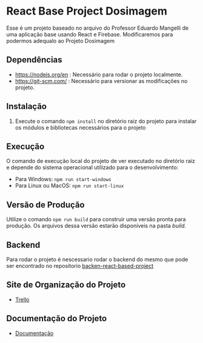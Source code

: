 # React Base Project Dosimagem

Esse é um projeto baseado no arquivo do Professor Eduardo Mangelli de uma aplicação base usando React e Firebase. Modificaremos para podermos adequalo ao Projeto Dosimagem


## Dependências

- https://nodejs.org/en : Necessário para rodar o projeto localmente.
- https://git-scm.com/ : Necessário para versionar as modificações no projeto.


## Instalação

1. Execute o comando `npm install` no diretório raiz do projeto para instalar os módulos e bibliotecas necessários para o projeto

## Execução

O comando de execução local do projeto de ver executado no diretório raiz e depende do sistema operacional utilizado para o desenvolvimento:

- Para Windows: `npm run start-windows`
- Para Linux ou MacOS: `npm run start-linux`

## Versão de Produção

Utilize o comando `npm run build` para construir uma versão pronta para produção. Os arquivos dessa versão estarão disponíveis na pasta *build*.

## Backend 

Para rodar o projeto é nescessario rodar o backend do mesmo que pode ser encontrado no repositorio [backen-react-based-project](https://github.com/marceufilho/backend-react-based-project)

## Site de Organização do Projeto

- [Trello](https://trello.com/b/zCc8e2ry/ap1)
## Documentação do Projeto

- [Documentação](https://github.com/marceufilho/projeto_front_end/tree/AP1)
